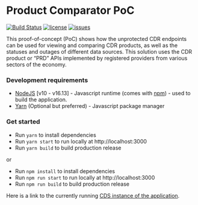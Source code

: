 # Product Comparator PoC

[![Build Status](https://travis-ci.com/ConsumerDataStandardsAustralia/product-comparator-demo.svg?branch=master)](https://travis-ci.com/ConsumerDataStandardsAustralia/product-comparator-demo)
[![license](https://img.shields.io/github/license/ConsumerDataStandardsAustralia/product-comparator-demo)](https://github.com/ConsumerDataStandardsAustralia/product-comparator-demo/blob/master/LICENSE)
[![issues](https://img.shields.io/github/issues/ConsumerDataStandardsAustralia/product-comparator-demo)](https://github.com/ConsumerDataStandardsAustralia/product-comparator-demo/issues)

This proof-of-concept (PoC) shows how the unprotected CDR endpoints can be used for viewing and comparing CDR products, as well as the statuses and outages of different data sources. This solution uses the CDR product or “PRD” APIs implemented by registered providers from various sectors of the economy.

### Development requirements
* [NodeJS](https://nodejs.org/en/) [v10 - v16.13] - Javascript runtime (comes with [npm](https://www.npmjs.com/get-npm)) - used to build the application.
* [Yarn](https://yarnpkg.com) (Optional but preferred) - Javascript package manager

### Get started

* Run `yarn` to install dependencies
* Run `yarn start` to run locally at http://localhost:3000
* Run `yarn build` to build production release

or

* Run `npm install` to install dependencies
* Run `npm run start` to run locally at http://localhost:3000
* Run `npm run build` to build production release

Here is a link to the currently running [CDS instance of the application](https://consumerdatastandardsaustralia.github.io/product-comparator-demo/).